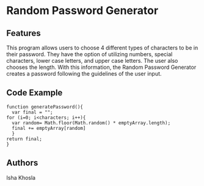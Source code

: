 # Random Password Generator 
## Features
This program allows users to choose 4 different types of characters to be in their password. They have the option of utilizing numbers, special characters, lower case letters, and upper case letters. The user also chooses the length. With this information, the Random Password Generator creates a password following the guidelines of the user input. 
## Code Example
~~~
function generatePassword(){
  var final = "";
for (i=0; i<characters; i++){
  var random= Math.floor(Math.random() * emptyArray.length);
  final += emptyArray[random]
  }
return final;
}
~~~
## Authors
Isha Khosla
